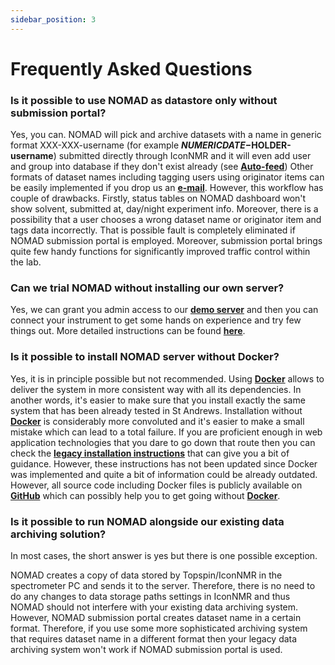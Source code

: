 ```yaml
---
sidebar_position: 3
---
```


# Frequently Asked Questions

### Is it possible to use NOMAD as datastore only without submission portal?

Yes, you can. NOMAD will pick and archive datasets with a name in generic format XXX-XXX-username (for example **$NUMERICDATE-$HOLDER-username**) submitted directly through IconNMR and it will even add user and group into database if they don't exist already (see **[Auto-feed](./getting-started/tips.md/#auto-feed)**) Other formats of dataset names including tagging users using originator items can be easily implemented if you drop us an **[e-mail](mailto:nomad@st-andrews.ac.uk)**. However, this workflow has couple of drawbacks. Firstly, status tables on NOMAD dashboard won't show solvent, submitted at, day/night experiment info. Moreover, there is a possibility that a user chooses a wrong dataset name or originator item and tags data incorrectly. That is possible fault is completely eliminated if NOMAD submission portal is employed. Moreover, submission portal brings quite few handy functions for significantly improved traffic control within the lab.

### Can we trial NOMAD without installing our own server?

Yes, we can grant you admin access to our **[demo server](http://demo.nomad-nmr.uk/)** and then you can connect your instrument to get some hands on experience and try few things out. More detailed instructions can be found **[here](./getting-started/tips.md)**.

### Is it possible to install NOMAD server without Docker?

Yes, it is in principle possible but not recommended. Using **[Docker](https://www.docker.com/)** allows to deliver the system in more consistent way with all its dependencies. In another words, it's easier to make sure that you install exactly the same system that has been already tested in St Andrews. Installation without **[Docker](https://www.docker.com/)** is considerably more convoluted and it's easier to make a small mistake which can lead to a total failure. If you are proficient enough in web application technologies that you dare to go down that route then you can check the **[legacy installation instructions](./getting-started/installation-legacy.md)** that can give you a bit of guidance. However, these instructions has not been updated since Docker was implemented and quite a bit of information could be already outdated. However, all source code including Docker files is publicly available on **[GitHub](https://github.com/nomad-nmr)** which can possibly help you to get going without **[Docker](https://www.docker.com/)**.

### Is it possible to run NOMAD alongside our existing data archiving solution?

In most cases, the short answer is yes but there is one possible exception.

NOMAD creates a copy of data stored by Topspin/IconNMR in the spectrometer PC and sends it to the server. Therefore, there is no need to do any changes to data storage paths settings in IconNMR and thus NOMAD should not interfere with your existing data archiving system. However, NOMAD submission portal creates dataset name in a certain format. Therefore, if you use some more sophisticated archiving system that requires dataset name in a different format then your legacy data archiving system won't work if NOMAD submission portal is used.

